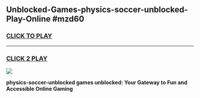 
## Unblocked-Games-physics-soccer-unblocked-Play-Online #mzd60
<h3>
<a href="https://news.freeplayer.one?title=physics-soccer-unblocked&ref=3">CLICK TO PLAY</a></h3>
<hr>

<h3>
<a href="https://news.freeplayer.one?title=physics-soccer-unblocked&ref=3">CLICK 2 PLAY</a>
  
</h3>

<a href="https://news.freeplayer.one?title=physics-soccer-unblocked&ref=3"><img src="https://clearcache.store/games.png"></a>


**physics-soccer-unblocked games unblocked: Your Gateway to Fun and Accessible Online Gaming**
